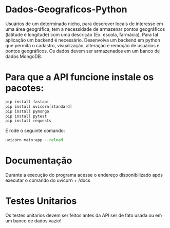 # Dados-Geograficos-Python
Usuários de um determinado nicho, para descrever locais de interesse em uma área geográfica, tem a necessidade de armazenar pontos geográficos (latitude e longitude) com uma descrição (Ex. escola, farmácia). Para tal aplicação um backend é necessário. Desenvolva um backend em python que permita o cadastro, visualização, alteração e remoção de usuários e pontos geográficos. Os dados devem ser armazenados em um banco de dados MongoDB.


# Para que a API funcione instale os pacotes:
``` python
pip install fastapi
pip install uvicorn[standard]
pip install pymongo
pip install pytest
pip install requests
```

E rode o seguinte comando:
``` python
uvicorn main:app --reload
```

# Documentação
Durante a execução do programa acesse o endereço disponibilizado após executar o comando do uvicorn + /docs

# Testes Unitarios
Os testes unitarios devem ser feitos antes da API ser de fato usada ou em um banco de dados vazio!
